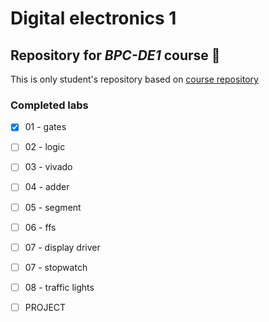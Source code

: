 # Digital electronics 1

## Repository for *BPC-DE1* course :ghost:

This is only student's repository based on [course repository](https://github.com/tomas-fryza/digital-electronics-1)

### Completed labs
 - [x] 01 - gates
 - [ ] 02 - logic
 - [ ] 03 - vivado
 - [ ] 04 - adder
 - [ ] 05 - segment
 - [ ] 06 - ffs
 - [ ] 07 - display driver
 - [ ] 07 - stopwatch
 - [ ] 08 - traffic lights
 - [ ] PROJECT
 


